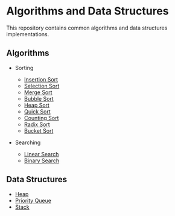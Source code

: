 # Algorithms and Data Structures

This repository contains common algorithms and data structures implementations.

## Algorithms

- Sorting
    - [Insertion Sort](./algorithms/sort/insertion_sort/README.md)
    - [Selection Sort](./algorithms/sort/selection_sort/README.md)
    - [Merge Sort](./algorithms/sort/merge_sort/README.md)
    - [Bubble Sort](./algorithms/sort/bubble_sort/README.md)
    - [Heap Sort](./algorithms/sort/heap_sort/README.md)
    - [Quick Sort](./algorithms/sort/quick_sort/README.md)
    - [Counting Sort](./algorithms/sort/counting_sort/README.md)
    - [Radix Sort](./algorithms/sort/radix_sort/README.md)
    - [Bucket Sort](./algorithms/sort/bucket_sort/README.md)

- Searching
    - [Linear Search](./algorithms/search/linear_search/README.md)
    - [Binary Search](./algorithms/search/binary_search/README.md)

## Data Structures

- [Heap](./data-structures/heap/README.md)
- [Priority Queue](./data-structures/priority_queue/README.md)
- [Stack](./data-structures/stack/README.md)
